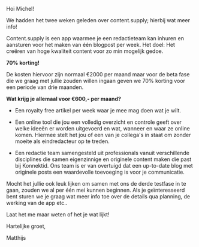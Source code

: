 Hoi Michel!

We hadden het twee weken geleden over content.supply; hierbij wat meer info!

Content.supply is een app waarmee je een redactieteam kan inhuren en aansturen voor het maken van één blogpost per week. Het doel: Het creëren van hoge kwaliteit content voor zo min mogelijk gedoe.

**70% korting!**

De kosten hiervoor zijn normaal €2000 per maand maar voor de beta fase die we graag met jullie zouden willen ingaan geven we 70% korting voor een periode van drie maanden.

**Wat krijg je allemaal voor €600,- per maand?**

* Een royalty free artikel per week waar je mee mag doen wat je wilt.

* Een online tool die jou een volledig overzicht en controle geeft over welke ideeën er worden uitgevoerd en wat, wanneer en waar ze online komen. Hiermee stelt het jou of een van je collega's in staat om zonder moeite als eindredacteur op te treden.

* Een redactie team samengesteld uit professionals vanuit verschillende disciplines die samen eigenzinnige en originele content maken die past bij Konnektid. Ons team is er van overtuigd dat een up-to-date blog met originele posts een waardevolle toevoeging is voor je communicatie.

Mocht het  jullie ook leuk lijken om samen met ons de derde testfase in te gaan, zouden we al per één mei kunnen beginnen. Als je geïnteresseerd bent sturen we je graag wat meer info toe over de details qua planning, de werking van de app etc..

Laat het me maar weten of het je wat lijkt!


Hartelijke groet,

Matthijs
